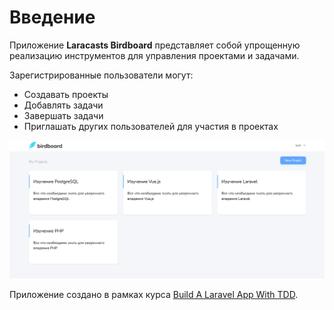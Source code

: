 # Введение

Приложение **Laracasts Birdboard** представляет собой упрощенную реализацию инструментов для управления проектами и задачами.

Зарегистрированные пользователи могут:
- Создавать проекты
- Добавлять задачи
- Завершать задачи
- Приглашать других пользователей для участия в проектах

![](img/01.png)

Приложение создано в рамках курса [Build A Laravel App With TDD](https://laracasts.com/series/build-a-laravel-app-with-tdd).
